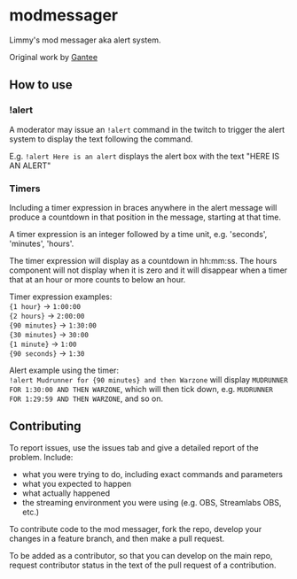 # modmessager

Limmy's mod messager aka alert system.

Original work by [Gantee](https://twitch.tv/gantee)

## How to use

### !alert

A moderator may issue an `!alert` command in the twitch to trigger the alert system to display the text following the command.

E.g. `!alert Here is an alert` displays the alert box with the text "HERE IS AN ALERT"

### Timers

Including a timer expression in braces anywhere in the alert message will produce a countdown in that position in the message, starting at that time.

A timer expression is an integer followed by a time unit, e.g. 'seconds', 'minutes', 'hours'.

The timer expression will display as a countdown in hh:mm:ss.  The hours component will not display when it is zero and it will disappear when a timer that at an hour or more counts to below an hour.

Timer expression examples:  
`{1 hour}` -> `1:00:00`  
`{2 hours}` -> `2:00:00`  
`{90 minutes}` -> `1:30:00`  
`{30 minutes}` -> `30:00`  
`{1 minute}` -> `1:00`  
`{90 seconds}` -> `1:30`

Alert example using the timer:  
`!alert Mudrunner for {90 minutes} and then Warzone` will display `MUDRUNNER FOR 1:30:00 AND THEN WARZONE`, which will then tick down, e.g. `MUDRUNNER FOR 1:29:59 AND THEN WARZONE`, and so on.

## Contributing

To report issues, use the issues tab and give a detailed report of the problem.  Include:

- what you were trying to do, including exact commands and parameters
- what you expected to happen
- what actually happened
- the streaming environment you were using (e.g. OBS, Streamlabs OBS, etc.)

To contribute code to the mod messager, fork the repo, develop your changes in a feature branch, and then make a pull request.

To be added as a contributor, so that you can develop on the main repo, request contributor status in the text of the pull request of a contribution.
